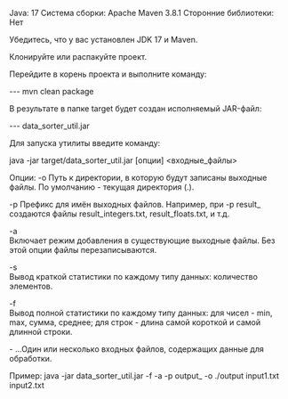 Java: 
17
Система сборки: 
Apache Maven 3.8.1
Сторонние библиотеки: 
Нет

Убедитесь, что у вас установлен JDK 17 и Maven.

Клонируйте или распакуйте проект.

Перейдите в корень проекта и выполните команду:

--- mvn clean package

В результате в папке target будет создан исполняемый JAR-файл:

--- data_sorter_util.jar

Для запуска утилиты введите команду:

java -jar target/data_sorter_util.jar [опции] <входные_файлы>

Опции:
-o <path>
Путь к директории, в которую будут записаны выходные файлы. По умолчанию - текущая директория (.).

-p <prefix>	
Префикс для имён выходных файлов. Например, при -p result_ создаются файлы result_integers.txt, result_floats.txt, и т.д.

-a	
Включает режим добавления в существующие выходные файлы. Без этой опции файлы перезаписываются.

-s	
Вывод краткой статистики по каждому типу данных: количество элементов.

-f	
Вывод полной статистики по каждому типу данных:
      для чисел - min, max, сумма, среднее;
      для строк - длина самой короткой и самой длинной строки.

-<file1> <file2> ...Один или несколько входных файлов, содержащих данные для обработки.

Пример:
java -jar data_sorter_util.jar -f -a -p output_ -o ./output input1.txt input2.txt
